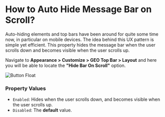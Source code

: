 # How to Auto Hide Message Bar on Scroll?

Auto-hiding elements and top bars have been around for quite some time now, in particular on mobile devices. The idea behind this UX pattern is simple yet efficient.
This property hides the message bar when the user scrolls down and becomes visible when the user scrolls up.

Navigate to **Appearance > Customize > GEO Top Bar > Layout** and here you will be able to locate the **"Hide Bar On Scroll"** option.

![Button Float](img/hide-bar-on-scroll_xtod93.gif)

### Property Values

* ```Enabled```:  Hides when the user scrolls down, and becomes visible when the user scrolls up.
* ```Disabled```: The **default** value.
